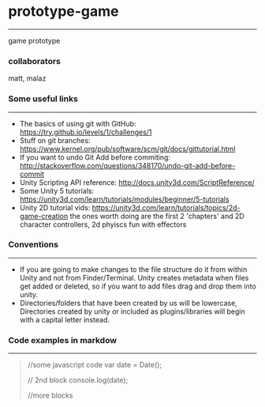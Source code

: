 # prototype-game
----------------
game prototype

### collaborators
matt, malaz

### Some useful links
------------
- The basics of using git with GitHub: https://try.github.io/levels/1/challenges/1
- Stuff on git branches: https://www.kernel.org/pub/software/scm/git/docs/gittutorial.html
- If you want to undo Git Add before commiting: http://stackoverflow.com/questions/348170/undo-git-add-before-commit
- Unity Scripting API reference: http://docs.unity3d.com/ScriptReference/
- Some Unity 5 tutorials: https://unity3d.com/learn/tutorials/modules/beginner/5-tutorials
- Unity 2D tutorial vids: https://unity3d.com/learn/tutorials/topics/2d-game-creation
the ones worth doing are the first 2 'chapters' and 2D character controllers, 2d phyiscs fun with effectors

### Conventions
---------------
- If you are going to make changes to the file structure do it from within Unity and not from Finder/Terminal. Unity creates metadata when files get added or deleted, so if you want to add files drag and drop them into unity.
- Directories/folders that have been created by us will be lowercase, Directories created by unity or included as plugins/libraries will begin with a capital letter instead.


### Code examples in markdow
----------------------------
> //some javascript code
> var date = Date();
>
> // 2nd block
> console.log(date);
>
> //more blocks

